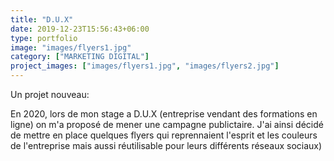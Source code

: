 ```yaml
---
title: "D.U.X"
date: 2019-12-23T15:56:43+06:00
type: portfolio
image: "images/flyers1.jpg"
category: ["MARKETING DIGITAL"]
project_images: ["images/flyers1.jpg", "images/flyers2.jpg"]
---
```


Un projet nouveau:

En 2020, lors de mon stage a D.U.X (entreprise vendant des formations en ligne) on m'a proposé de mener une campagne publictaire. J'ai ainsi décidé de mettre en place quelques flyers qui reprennaient l'esprit et les couleurs de l'entreprise mais aussi réutilisable pour leurs différents réseaux sociaux)